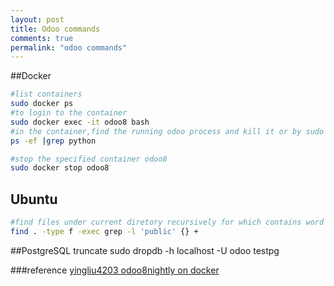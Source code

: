 ```yaml
---
layout: post
title: Odoo commands 
comments: true
permalink: "odoo commands"
---
```

##Docker
```bash
#list containers  
sudo docker ps
#to login to the container 
sudo docker exec -it odoo8 bash
#in the container,find the running odoo process and kill it or by sudo /etc/init.d/openerp stop followed by `ps -Al,but the odoo process will be restarted soon
ps -ef |grep python

#stop the specified container odoo8
sudo docker stop odoo8  
```

## Ubuntu
```bash
#find files under current diretory recursively for which contains word 'public'
find . -type f -exec grep -l 'public' {} +
```

##PostgreSQL truncate
sudo dropdb -h localhost -U odoo testpg


###reference
[yingliu4203 odoo8nightly on docker](https://registry.hub.docker.com/u/yingliu4203/odoo8nightly/)